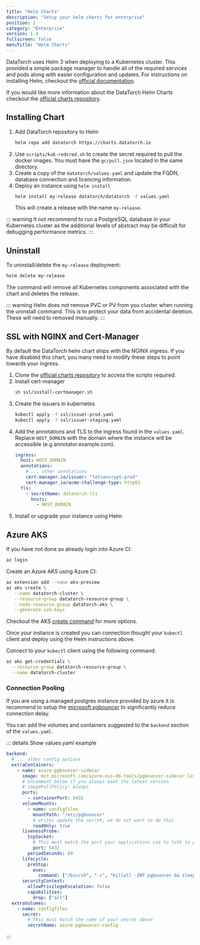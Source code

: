 ```yaml
---
title: "Helm Charts"
description: "Setup your helm charts for enterprise"
position: 1
category: "Enterprise"
version: 1.4
fullscreen: false
menuTitle: "Helm Charts"
---
```


<CenteredImage src="/helm.png" width="25%" />

DataTorch uses Helm 3 when deploying to a Kubernetes cluster. This provided a
simple package manager to handle all of the required services and pods along
with easier configuration and updates. For instructions on installing Helm,
checkout the [official documentation](https://helm.sh/docs/intro/install/).

If you would like more information about the DataTorch Helm Charts checkout the
[official charts repository](https://github.com/datatorch/helm-charts).

## Installing Chart

1. Add DataTorch repository to Helm
   ```bash
   helm repo add datatorch https://charts.datatorch.io
   ```
2. Use `scripts/kub-redcred.sh` to create the secret required to pull the docker
   images. You must have the `gcrpull.json` located in the same directory.
3. Create a copy of the `datatorch/values.yaml` and update the FQDN, database
   connection and licencing information.
4. Deploy an instance using `helm install`
   ```bash
   helm install my-release datatorch/datatorch -f values.yaml
   ```
   This will create a release with the name `my-release`.

::: warning
It not recommend to run a PostgreSQL database in your Kubernetes
cluster as the additional levels of abstract may be difficult for debugging
performance metrics.
:::

## Uninstall

To uninstall/delete the `my-release` deployment:

```bash
helm delete my-release
```

The command will remove all Kubernetes components associated with the chart and
deletes the release.

::: warning
Helm does not remove PVC or PV from you cluster when running the uninstall
command. This is to protect your data from accidental deletion. These will
need to removed manually.
:::

## SSL with NGINX and Cert-Manager

By default the DataTorch helm chart ships with the NGINX ingress. If you have
disabled this chart, you many need to modify these steps to point towards your
ingress.

1. Clone the [official charts
   repository](https://github.com/datatorch/helm-charts) to access the scripts
   required.
2. Install cert-manager
   ```bash
   sh ssl/install-certmanager.sh
   ```
3. Create the issuers in kubernetes
   ```bash
   kubectl apply -f ssl/issuer-prod.yaml
   kubectl apply -f ssl/issuer-staging.yaml
   ```
4. Add the annotations and TLS to the ingress found in the `values.yaml`.
   Replace `HOST_DOMAIN` with the domain where the instance will be accessible
   (e.g annotator.example.com).
   ```yaml
   ingress:
     host: HOST_DOMAIN
     annotations:
       # ... other annotations
       cert-manager.io/issuer: "letsencrypt-prod"
       cert-manager.io/acme-challenge-type: http01
     tls:
       - secretName: datatorch-tls
         hosts:
           - HOST_DOMAIN
   ```
5. Install or upgrade your instance using Helm

## Azure AKS

If you have not done so already login into Azure CI:

```bash
az login
```

Create an Azure AKS using Azure CI:

```bash
az extension add --name aks-preview
az aks create \
   --name datatorch-cluster \
   --resource-group datatorch-resource-group \
   --node-resource-group datatorch-aks \
   --generate-ssh-keys
```

Checkout the AKS [create
command](https://docs.microsoft.com/en-us/cli/azure/aks?view=azure-cli-latest#az-aks-create)
for more options.

Once your instance is created you can connection thought your `kubectl` client
and deploy using the Helm instructions above.

Connect to your `kubectl` client using the following command:

```bash
az aks get-credentials \
  --resource-group datatorch-resource-group \
  --name datatorch-cluster
```

### Connection Pooling

If you are using a managed postgres instance provided by azure it is recommend
to setup the [microsoft
pgbouncer](https://hub.docker.com/_/microsoft-azure-oss-db-tools-pgbouncer-sidecar)
to significantly reduce connection delay.

You can add the volumes and containers suggested to the `backend` section of the
`values.yaml`.

::: details Show values.yaml example

```yaml
backend:
  # ... other config options
  extraContainers:
    - name: azure-pgbouncer-sidecar
      image: mcr.microsoft.com/azure-oss-db-tools/pgbouncer-sidecar:latest
      # Uncomment below if you always want the latest version
      # imagePullPolicy: Always
      ports:
        - containerPort: 5432
      volumeMounts:
        - name: configfiles
          mountPath: "/etc/pgbouncer"
          # writes update the secret, we do not want to do this
          readOnly: true
      livenessProbe:
        tcpSocket:
          # This must match the port your applications use to talk to postgres
          port: 5432
        periodSeconds: 60
      lifecycle:
        preStop:
          exec:
            command: ["/bin/sh", "-c", "killall -INT pgbouncer && sleep 120"]
      securityContext:
        allowPrivilegeEscalation: false
        capabilities:
          drop: ["all"]
  extraVolumes:
    - name: configfiles
      secret:
        # This must match the name of your secret above
        secretName: azure-pgbouncer-config
```

:::
